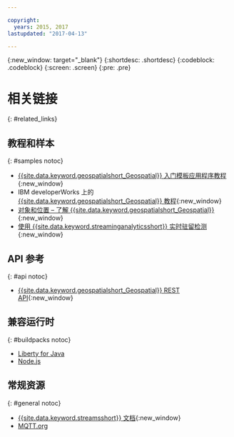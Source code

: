 ```yaml
---

copyright:
  years: 2015, 2017
lastupdated: "2017-04-13"

---
```


<!-- Attribute definitions -->
{:new_window: target="_blank"}
{:shortdesc: .shortdesc}
{:codeblock: .codeblock}
{:screen: .screen}
{:pre: .pre}

# 相关链接
{: #related_links}

## 教程和样本
{: #samples notoc}

* [{{site.data.keyword.geospatialshort_Geospatial}} 入门模板应用程序教程](https://www.ibm.com/developerworks/library/mo-monitordevices-app/index.html){:new_window}
* IBM developerWorks 上的 [{{site.data.keyword.geospatialshort_Geospatial}} 教程](http://www.ibm.com/developerworks/topics/geospatial%20analytics%20service){:new_window}
* [对象和位置 – 了解 {{site.data.keyword.geospatialshort_Geospatial}}](https://developer.ibm.com/bluemix/2014/12/17/find-bluemix-geospatial-analytics){:new_window}
* [使用 {{site.data.keyword.streaminganalyticsshort}} 实时驻留检测](https://developer.ibm.com/bluemix/2016/05/27/real-time-hangout-detection/){:new_window}


## API 参考
{: #api notoc}

* [{{site.data.keyword.geospatialshort_Geospatial}} REST API](https://console.ng.bluemix.net/apidocs/246){:new_window}

## 兼容运行时
{: #buildpacks notoc}

* [Liberty for Java](/docs/runtimes/liberty/index.html#liberty)
* [Node.js](/docs/runtimes/nodejs/index.html#nodejs)

## 常规资源

{: #general notoc}
* [{{site.data.keyword.streamsshort}} 文档](http://www.ibm.com/support/knowledgecenter/SSCRJU_4.2.1/com.ibm.streams.welcome.doc/doc/kc-homepage.html){:new_window}
* [MQTT.org](http://mqtt.org/)
